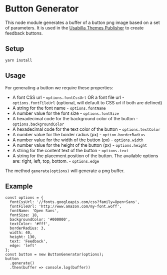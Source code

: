 Button Generator
===

This node module generates a buffer of a button png image based on a set of parameters. It is used in the [Usabilla Themes Publisher](https://github.com/usabilla/themes-publisher) to create feedback buttons.

## Setup
```
yarn install
```
## Usage
For generating a button we require these properties:
 - A font CSS url - `options.fontCssUrl` OR a font file url - `options.fontFileUrl` (optional, will default to CSS url if both are defined)
 - A string for the font name - `options.fontName`
 - A number value for the font size - `options.fontSize`
 - A hexadecimal code for the background color of the button - `options.backgroundColor`
 - A hexadecimal code for the text color of the button - `options.textColor`
 - A number value for the border radius (px) - `option.borderRadius`
 - A number value for the width of the button (px) - `options.width`
 - A number value for the height of the button (px) - `options.height`
 - A string for the content text of the button - `options.text`
 - A string for the placement position of the button. The available options are: right, left, top, bottom. - `options.edge`

 The method `generate(options)` will generate a png buffer.

## Example
```
const options = {
  fontCssUrl: '//fonts.googleapis.com/css?family=Open+Sans',
  fontFileUrl: 'http://www.amazon.com/my-font.woff',
  fontName: 'Open Sans',
  fontSize: 18,
  backgroundColor: '#000000',
  textColor: '#fff',
  borderRadius: 3,
  width: 40,
  height: 130,
  text: 'Feedback',
  edge: 'left'
};
const button = new ButtonGenerator(options);
button
  .generate()
  .then(buffer => console.log(buffer))
```
